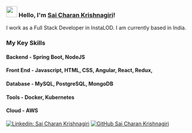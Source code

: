### <img src="https://media.giphy.com/media/hvRJCLFzcasrR4ia7z/giphy.gif" width="30px"> Hello, I'm [Sai Charan Krishnagiri](https://github.com/charan94)!
I work as a Full Stack Developer in InstaLOD. I am currently based in India.

### My Key Skills

#### Backend - Spring Boot, NodeJS
#### Front End - Javascript, HTML, CSS, Angular, React, Redux, 
#### Database - MySQL, PostgreSQL, MongoDB
#### Tools - Docker, Kubernetes
#### Cloud - AWS

[![Linkedin: Sai Charan Krishnagiri](https://img.shields.io/badge/-saicharank-blue?style=flat-square&logo=Linkedin&logoColor=white&link=https://www.linkedin.com/in/sai-charan-krishnagiri/)](https://www.linkedin.com/in/sai-charan-krishnagiri/)
[![GitHub Sai Charan Krishnagiri](https://img.shields.io/github/followers/charan94?label=follow&style=social)](https://github.com/charan94)
